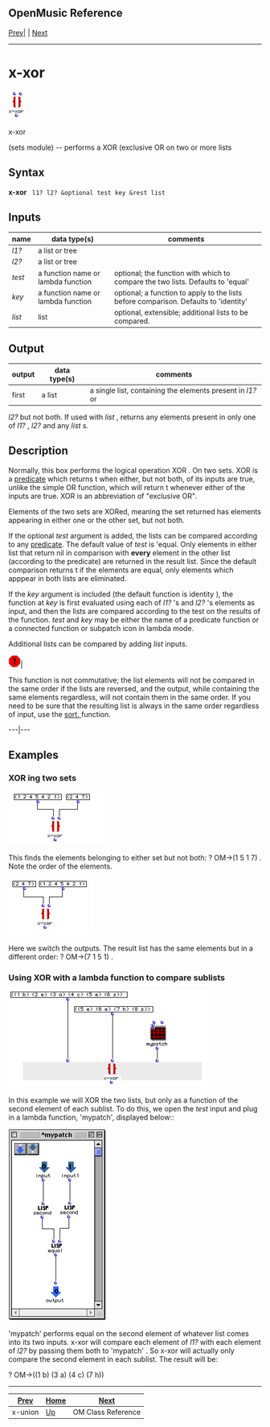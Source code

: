 OpenMusic Reference  
---  
[Prev](x-union)| | [Next](classref)  
  
* * *

# x-xor

![](figures/functions/sets/x-xor.png)

  
  
x-xor  
  
(sets module) \-- performs a  XOR  (exclusive  OR  on two or more lists  

## Syntax

 **x-xor**  ` l1? l2? &optional test key &rest list`  

## Inputs

name| data type(s)| comments  
---|---|---  
  _l1?_ |  a list or tree|  
  _l2?_ |  a list or tree|  
  _test_ |  a function name or lambda function | optional; the function with which to compare the two lists. Defaults to 'equal'  
  _key_ |  a function name or lambda function | optional; a function to apply to the lists before comparison. Defaults to 'identity'  
  _list_ |  list| optional, extensible; additional lists to be compared.  
  
## Output

output| data type(s)| comments  
---|---|---  
first| a list| a single list, containing the elements present in  _l1?_  or
 _l2?_  but not both. If used with  _list_  , returns any elements present in
only one of  _l1?_  ,  _l2?_  and any  _list_  s.  
  
## Description

Normally, this box performs the logical operation  XOR . On two sets.  XOR  is
a [predicate](glossary#PREDICATE) which returns t when either, but not
both, of its inputs are true, unlike the simple  OR  function, which will
return t whenever either of the inputs are true.  XOR  is an abbreviation of
"exclusive OR".

Elements of the two sets are XORed, meaning the set returned has elements
appearing in either one or the other set, but not both.

If the optional  _test_  argument is added, the lists can be compared
according to any [predicate](glossary#PREDICATE). The default value of
 _test_  is 'equal. Only elements in either list that return nil in comparison
with **every** element in the other list (according to the predicate) are
returned in the result list. Since the default comparison returns t if the
elements are equal, only elements which apppear in both lists are eliminated.

If the  _key_  argument is included (the default function is  identity ), the
function at  _key_  is first evaluated using each of  _l1?_  's and  _l2?_  's
elements as input, and then the lists are compared according to the test on
the results of the function.  _test_  and  _key_  may be either the name of a
predicate function or a connected function or subpatch icon in lambda mode.

Additional lists can be compared by adding  _list_  inputs.

![Warning](figures/images/warning.gif)|

This function is not commutative; the list elements will not be compared in
the same order if the lists are reversed, and the output, while containing the
same elements regardless, will not contain them in the same order. If you need
to be sure that the resulting list is always in the same order regardless of
input, use the [ sort. ](sort) function.  
  
---|---  
  
## Examples

###  XOR ing two sets

![](figures/functions/sets/x-xorEX1.png)

This finds the elements belonging to either set but not both:  ? OM->(1 5 1
7) . Note the order of the elements.

![](figures/functions/sets/x-xorEX2.png)

Here we switch the outputs. The result list has the same elements but in a
different order:  ? OM->(7 1 5 1) .

### Using  XOR  with a lambda function to compare sublists

![](figures/functions/sets/x-xorEX3.png)

In this example we will  XOR  the two lists, but only as a function of the
second element of each sublist. To do this, we open the  _test_  input and
plug in a lambda function, 'mypatch', displayed below::

![](figures/functions/sets/x-xorEX4.png)

 'mypatch'  performs  equal  on the second element of whatever list comes into
its two inputs.  x-xor  will compare each element of  _l1?_  with each element
of  _l2?_  by passing them both to  'mypatch' . So  x-xor  will actually only
compare the second element in each sublist. The result will be:

 ? OM->((1 b) (3 a) (4 c) (7 h)) 

* * *

[Prev](x-union)| [Home](index)| [Next](classref)  
---|---|---  
x-union| [Up](funcref.main)| OM Class Reference

